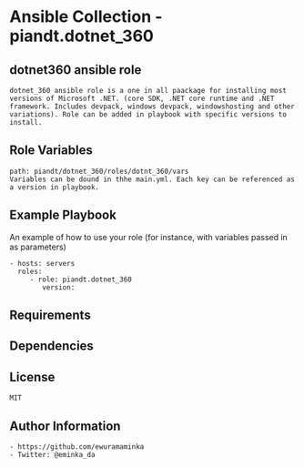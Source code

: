 # Ansible Collection - piandt.dotnet_360


dotnet360 ansible role
-----------------------

    dotnet_360 ansible role is a one in all paackage for installing most versions of Microsoft .NET. (core SDK, .NET core runtime and .NET framework. Includes devpack, windows devpack, windowshosting and other variations). Role can be added in playbook with specific versions to install.


Role Variables
--------------
    path: piandt/dotnet_360/roles/dotnt_360/vars
    Variables can be dound in thhe main.yml. Each key can be referenced as a version in playbook.


Example Playbook
----------------
An example of how to use your role (for instance, with variables passed in as parameters)

    - hosts: servers
      roles:
         - role: piandt.dotnet_360
         	version:


Requirements
------------

Dependencies
------------

License
-------
    MIT


Author Information
------------------
    - https://github.com/ewuramaminka
    - Twitter: @eminka_da